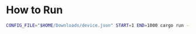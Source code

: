 # How to Run

```sh
CONFIG_FILE="$HOME/Downloads/device.json" START=1 END=1000 cargo run -- -vv
```
